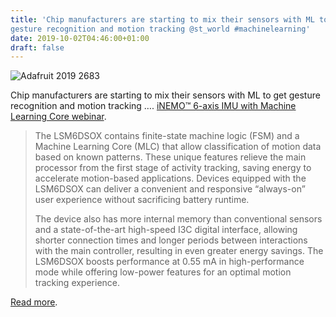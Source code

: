 ```yaml
---
title: 'Chip manufacturers are starting to mix their sensors with ML to get
gesture recognition and motion tracking @st_world #machinelearning'
date: 2019-10-02T04:46:00+01:00
draft: false
---
```


![Adafruit 2019 2683](https://cdn-blog.adafruit.com/uploads/2019/10/adafruit_2019_2683.jpg)

Chip manufacturers are starting to mix their sensors with ML to get gesture recognition and motion tracking …. [iNEMO™ 6-axis IMU with Machine Learning Core webinar](https://www.st.com/content/st_com/en/about/events/events.html/inemo-6-axis-imu-with-mlc-webinar-ame-2019.html).

> The LSM6DSOX contains finite-state machine logic (FSM) and a Machine Learning Core (MLC) that allow classification of motion data based on known patterns. These unique features relieve the main processor from the first stage of activity tracking, saving energy to accelerate motion-based applications. Devices equipped with the LSM6DSOX can deliver a convenient and responsive “always-on” user experience without sacrificing battery runtime.
> 
> The device also has more internal memory than conventional sensors and a state-of-the-art high-speed I3C digital interface, allowing shorter connection times and longer periods between interactions with the main controller, resulting in even greater energy savings. The LSM6DSOX boosts performance at 0.55 mA in high-performance mode while offering low-power features for an optimal motion tracking experience.

[Read more](https://www.st.com/content/st_com/en/about/events/events.html/inemo-6-axis-imu-with-mlc-webinar-ame-2019.html).